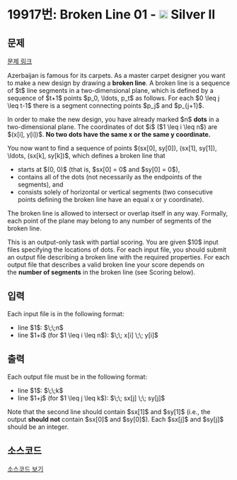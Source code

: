 # 19917번: Broken Line 01 - <img src="https://static.solved.ac/tier_small/9.svg" style="height:20px" /> Silver II

<!-- performance -->

<!-- 문제 제출 후 깃허브에 푸시를 했을 때 제출한 코드의 성능이 입력될 공간입니다.-->

<!-- end -->

## 문제

[문제 링크](https://boj.kr/19917)


<p>Azerbaijan is famous for its carpets. As a master carpet designer you want to make a new design by drawing a&nbsp;<strong>broken line</strong>. A broken line is a sequence of $t$ line segments in a two-dimensional plane, which is defined by a sequence of $t+1$ points $p_0, \ldots, p_t$ as follows. For each $0 \leq j \leq t-1$ there is a segment connecting points $p_j$ and $p_{j+1}$.</p>

<p>In order to make the new design, you have already marked $n$&nbsp;<strong>dots</strong>&nbsp;in a two-dimensional plane. The coordinates of dot $i$ ($1 \leq i \leq n$) are $(x[i], y[i])$.&nbsp;<strong>No two dots have the same x or the same y coordinate.</strong></p>

<p>You now want to find a sequence of points $(sx[0], sy[0]), (sx[1], sy[1]), \ldots, (sx[k], sy[k])$, which defines a broken line that</p>

<ul>
<li>starts at $(0, 0)$ (that is, $sx[0] = 0$ and $sy[0] = 0$),</li>
<li>contains all of the dots (not necessarily as the endpoints of the segments), and</li>
<li>consists solely of horizontal or vertical segments (two consecutive points defining the broken line have an equal x or y coordinate).</li>
</ul>

<p>The broken line is allowed to intersect or overlap itself in any way. Formally, each point of the plane may belong to any number of segments of the broken line.</p>

<p>This is an output-only task with partial scoring. You are given $10$ input files specifying the locations of dots. For each input file, you should submit an output file describing a broken line with the required properties. For each output file that describes a valid broken line your score depends on the&nbsp;<strong>number of segments</strong>&nbsp;in the broken line (see Scoring below).</p>



## 입력


<p>Each input file is in the following format:</p>

<ul>
<li>line $1$: $\;\;n$</li>
<li>line $1+i$ (for $1 \leq i \leq n$): $\;\; x[i] \;\; y[i]$</li>
</ul>



## 출력


<p>Each output file must be in the following format:</p>

<ul>
<li>line $1$: $\;\;k$</li>
<li>line $1+j$ (for $1 \leq j \leq k$): $\;\; sx[j] \;\; sy[j]$</li>
</ul>

<p>Note that the second line should contain $sx[1]$ and $sy[1]$ (i.e., the output&nbsp;<strong>should not</strong>&nbsp;contain $sx[0]$ and $sy[0]$). Each $sx[j]$ and $sy[j]$ should be an integer.</p>



## 소스코드

[소스코드 보기](Broken%20Line%2001.py)